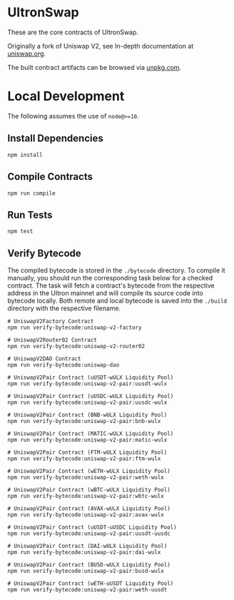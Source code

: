 # UltronSwap

These are the core contracts of UltronSwap.

Originally a fork of Uniswap V2, see In-depth documentation at [uniswap.org](https://uniswap.org/docs).

The built contract artifacts can be browsed via [unpkg.com](https://unpkg.com/browse/@uniswap/v2-core@latest/).

# Local Development

The following assumes the use of `node@>=10`.

## Install Dependencies

```
npm install
```

## Compile Contracts

```
npm run compile
```

## Run Tests

```
npm test
```

## Verify Bytecode

The compiled bytecode is stored in the `./bytecode` directory. To compile it manually, you should
run the corresponding task below for a checked contract. The task will fetch a contract's bytecode
from the respective address in the Ultron mainnet and will compile its source code into bytecode
locally. Both remote and local bytecode is saved into the `./build` directory with the respective
filename.

```
# UniswapV2Factory Contract
npm run verify-bytecode:uniswap-v2-factory

# UniswapV2Router02 Contract
npm run verify-bytecode:uniswap-v2-router02

# UniswapV2DAO Contract
npm run verify-bytecode:uniswap-dao

# UniswapV2Pair Contract (uUSDT-wULX Liquidity Pool)
npm run verify-bytecode:uniswap-v2-pair:uusdt-wulx

# UniswapV2Pair Contract (uUSDC-wULX Liquidity Pool)
npm run verify-bytecode:uniswap-v2-pair:uusdc-wulx

# UniswapV2Pair Contract (BNB-wULX Liquidity Pool)
npm run verify-bytecode:uniswap-v2-pair:bnb-wulx

# UniswapV2Pair Contract (MATIC-wULX Liquidity Pool)
npm run verify-bytecode:uniswap-v2-pair:matic-wulx

# UniswapV2Pair Contract (FTM-wULX Liquidity Pool)
npm run verify-bytecode:uniswap-v2-pair:ftm-wulx

# UniswapV2Pair Contract (wETH-wULX Liquidity Pool)
npm run verify-bytecode:uniswap-v2-pair:weth-wulx

# UniswapV2Pair Contract (wBTC-wULX Liquidity Pool)
npm run verify-bytecode:uniswap-v2-pair:wbtc-wulx

# UniswapV2Pair Contract (AVAX-wULX Liquidity Pool)
npm run verify-bytecode:uniswap-v2-pair:avax-wulx

# UniswapV2Pair Contract (uUSDT-uUSDC Liquidity Pool)
npm run verify-bytecode:uniswap-v2-pair:uusdt-uusdc

# UniswapV2Pair Contract (DAI-wULX Liquidity Pool)
npm run verify-bytecode:uniswap-v2-pair:dai-wulx

# UniswapV2Pair Contract (BUSD-wULX Liquidity Pool)
npm run verify-bytecode:uniswap-v2-pair:busd-wulx

# UniswapV2Pair Contract (wETH-uUSDT Liquidity Pool)
npm run verify-bytecode:uniswap-v2-pair:weth-uusdt
```
